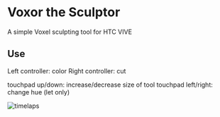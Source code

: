 Voxor the Sculptor
==================

A simple Voxel sculpting tool for HTC VIVE

Use
---
Left controller: color
Right controller: cut

touchpad up/down: increase/decrease size of tool
touchpad left/right: change hue (let only)  

![timelaps](http://justaconcept.org/Gallery/Voxor_the_Sculptor/timelapse_small.gif)
